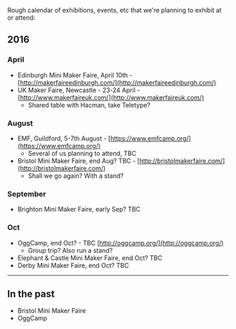 
Rough calendar of exhibitions, events, etc that we're planning to exhibit at or attend:

## 2016

### April
* Edinburgh Mini Maker Faire, April 10th - [http://makerfaireedinburgh.com/](http://makerfaireedinburgh.com/)
* UK Maker Faire, Newcastle - 23-24 April - [http://www.makerfaireuk.com/](http://www.makerfaireuk.com/)
  * Shared table with Hacman, take Teletype?

### August
* EMF, Guildford, 5-7th August - [https://www.emfcamp.org/](https://www.emfcamp.org/)
  * Several of us planning to attend, TBC
* Bristol Mini Maker Faire, end Aug? TBC - [http://bristolmakerfaire.com/](http://bristolmakerfaire.com/)
  * Shall we go again?  With a stand?

### September
* Brighton Mini Maker Faire, early Sep? TBC

### Oct
* OggCamp, end Oct? - TBC  [http://oggcamp.org/](http://oggcamp.org/)
  * Group trip?  Also run a stand?
* Elephant & Castle Mini Maker Faire, end Oct?  TBC
* Derby Mini Maker Faire, end Oct? TBC


---

## In the past

* Bristol Mini Maker Faire
* OggCamp